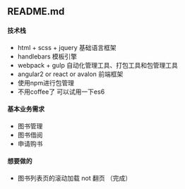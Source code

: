 ## README.md

#### 技术栈
+ html + scss + jquery 基础语言框架
+ handlebars 模板引擎
+ webpack + gulp 自动化管理工具、打包工具和包管理工具
+ angular2 or react or avalon 前端框架
+ 使用npm进行包管理
+ 不用coffee了 可以试用一下es6

#### 基本业务需求
+ 图书管理
+ 图书借阅
+ 申请购书

#### 想要做的
+ 图书列表页的滚动加载 not 翻页 （完成）